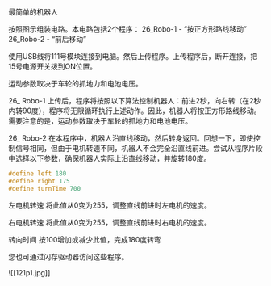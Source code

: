 最简单的机器人

按照图示组装电路。本电路包括2个程序：
26_Robo-1 - “按正方形路线移动”
26_Robo-2 - “前后移动”

使用USB线将111号模块连接到电脑。然后上传程序。上传程序后，断开连接，把15号电源开关拨到ON位置。

运动参数取决于车轮的抓地力和电池电压。

26_ Robo-1
上传后，程序将按照以下算法控制机器人：前进2秒，向右转（在2秒内转90度），程序将无限循环执行上述动作。因此，机器人将按正方形路线移动。需要注意的是，运动参数取决于车轮的抓地力和电池电压。

26_ Robo-2
在本程序中，机器人沿直线移动，然后转身返回。回想一下，即使控制信号相同，但由于电机转速不同，机器人不会完全沿直线前进。尝试从程序片段中选择以下参数，确保机器人实际上沿直线移动，并旋转180度。

```c
#define left 180
#define right 175
#define turnTime 700
```

左电机转速
将此值从0变为255，调整直线前进时左电机的速度。

右电机转速
将此值从0变为255，调整直线前进时右电机的速度。

转向时间
按100增加或减少此值，完成180度转弯

您也可通过闪存驱动器访问这些程序。

![[121p1.jpg]]